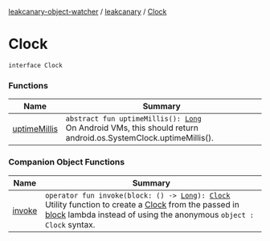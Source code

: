 [leakcanary-object-watcher](../../index.md) / [leakcanary](../index.md) / [Clock](./index.md)

# Clock

`interface Clock`

### Functions

| Name | Summary |
|---|---|
| [uptimeMillis](uptime-millis.md) | `abstract fun uptimeMillis(): `[`Long`](https://kotlinlang.org/api/latest/jvm/stdlib/kotlin/-long/index.html)<br>On Android VMs, this should return android.os.SystemClock.uptimeMillis(). |

### Companion Object Functions

| Name | Summary |
|---|---|
| [invoke](invoke.md) | `operator fun invoke(block: () -> `[`Long`](https://kotlinlang.org/api/latest/jvm/stdlib/kotlin/-long/index.html)`): `[`Clock`](./index.md)<br>Utility function to create a [Clock](./index.md) from the passed in [block](invoke.md#leakcanary.Clock.Companion$invoke(kotlin.Function0((kotlin.Long)))/block) lambda instead of using the anonymous `object : Clock` syntax. |
